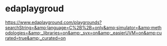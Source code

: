 # edaplaygroud
https://www.edaplayground.com/playgrounds?searchString=&amp;language=C%2B%2B+only&amp;simulator=&amp;methodologies=&amp;_libraries=on&amp;_svx=on&amp;_easierUVM=on&amp;curated=true&amp;_curated=on
